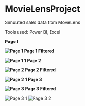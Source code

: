 # MovieLensProject
Simulated sales data from MovieLens <P>
Tools used: Power BI, Excel <P>
<b>Page 1 <P>
![Page 1](https://github.com/user-attachments/assets/ec4406a9-7956-4159-9c19-27036e7c2ed9)
Page 1 Filtered <P>
![Page 1 1](https://github.com/user-attachments/assets/86d6517f-8546-430c-b201-bc5fbbdb9d0a)
Page 2 <P>
![Page 2](https://github.com/user-attachments/assets/2a747c54-4e23-4035-8d3c-a35fee12667b)
Page 2 Filtered <P>
![Page 2 1](https://github.com/user-attachments/assets/0a30494b-903b-4a3b-82b3-3320e538e7b3)
Page 3 <P>
![Page 3](https://github.com/user-attachments/assets/87350bf0-b71c-4583-b329-bf669f24c45e)
Page 3 Filtered </b><P>
![Page 3 1](https://github.com/user-attachments/assets/a0397235-af8c-4c40-8f75-ba8e03a03896)
![Page 3 2](https://github.com/user-attachments/assets/ce78e2c0-1c40-465a-a8f3-c3b62d19a29f)
